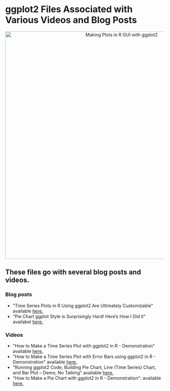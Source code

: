 # ggplot2 Files Associated with Various Videos and Blog Posts

<p align="center">
<img width="720"  border="0" align="center"  src="https://dethwench.com/wp-content/uploads/2022/04/ggplot2-code-Github-image.jpg" alt="Making Plots in R GUI with ggplot2">
<p align="center">

##  These files go with several blog posts and videos.

### Blog posts
* "Time Series Plots in R Using ggplot2 Are Ultimately Customizable" available [here.](https://dethwench.com/time-series-plots-in-r/)
* "Pie Chart ggplot Style is Surprisingly Hard! Here’s How I Did it" availabel [here.](https://dethwench.com/pie-chart-ggplot-style-is-suprisingly-hard/)

### Videos
* "How to Make a Time Series Plot with ggplot2 in R - Demonstration" available [here.](https://youtu.be/18OUvmmnnO8)
* "How to Make a Time Series Plot with Error Bars using ggplot2 in R - Demonstration" available [here.](https://youtu.be/FO0Nh8aP3lw)
* "Running ggplot2 Code, Building Pie Chart, Line (Time Series) Chart, and Bar Plot – Demo, No Talking" available [here.](https://youtu.be/vsTDkz2nESQ)
* "How to Make a Pie Chart with ggplot2 in R - Demonstration": available [here.](https://youtu.be/uNnBDy_LNvE)

